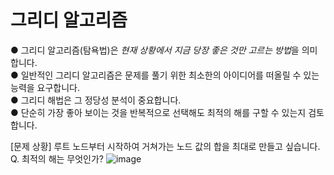 # 그리디 알고리즘
● 그리디 알고리즘(탐욕법)은 *현재 상황에서 지금 당장 좋은 것만 고르는 방법*을 의미합니다.
<br>
● 일반적인 그리디 알고리즘은 문제를 풀기 위한 최소한의 아이디어를 떠올릴 수 있는 능력을 요구합니다.
<br>
● 그리디 해법은 그 정당성 분석이 중요합니다.
<br>
    ● 단순히 가장 좋아 보이는 것을 반복적으로 선택해도 최적의 해를 구할 수 있는지 검토합니다.

[문제 상황] 루트 노드부터 시작하여 거쳐가는 노드 값의 합을 최대로 만들고 싶습니다.
    Q. 최적의 해는 무엇인가?
    ![image](https://user-images.githubusercontent.com/86128914/133885090-e6dc64d7-d375-49d0-a353-130e7260dc2a.png)

